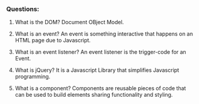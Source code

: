 ### Questions:
1. What is the DOM?
Document OBject Model.

2. What is an event?
An event is something interactive that happens on an HTML page due to Javascript.

3. What is an event listener?
An event listener is the trigger-code for an Event. 

4. What is jQuery?
It is a Javascript Library that simplifies Javascript programming.

5. What is a component? 
Components are reusable pieces of code that can be used to build elements sharing functionality and styling.